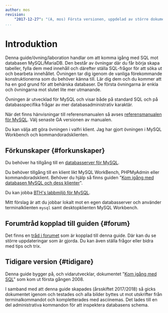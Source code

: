 ```yaml
---
author: mos
revision:
    "2017-12-27": "(A, mos) Första versionen, uppdelad av större dokument."
...
```

Introduktion
==================================

Denna guide/övning/laboration handlar om att komma igång med SQL mot databasen MySQL/MariaDB. Den består av övningar där du får börja skapa tabeller, fylla dem med innehåll och därefter ställa SQL-frågor för att söka ut och bearbeta innehållet. Övningen tar dig igenom de vanliga förekommande konstruktionerna som du behöver känna till. Lär dig dem och du kommer att ha en god grund för att behärska databaser. De första övningarna är enkla och övningarna mot slutet lite mer utmanande.

Övningen är utvecklad för MySQL och visar både på standard SQL och på databasspecifika frågar av mer databasadministrativ karaktär.

När det finns hänvisningar till referensmanualen så avses [referensmanualen för MySQL](http://dev.mysql.com/doc/refman/5.7/en/). Välj senaste GA versionen av manualen.

Du kan välja att göra övningen i valfri klient. Jag har gjort övningen i MySQL Workbench och kommandoradsklienten.



Förkunskaper {#forkunskaper}
----------------------------------

Du behöver ha tillgång till en [databasserver för MySQL](labbmiljo/mysql).

Du behöver tillgång till en klient likt MySQL WorkBench, PHPMyAdmin eller kommandoradsklient. Behöver du hjälp så finns guiden "[Kom igång med databasen MySQL och dess klienter](kunskap/kom-igang-med-databasen-mysql-och-dess-klienter)".

Du kan jobba [BTH's labbmiljö för MySQL](kunskap/bth-s-labbmiljo-for-databasen-mysql).

Mitt förslag är att du jobbar lokalt mot en egen databasserver och använder terminalklienten `mysql` samt desktopklienten MySQL Workbench.



Forumtråd kopplad till guiden {#forum}
----------------------------------

Det finns en [tråd i forumet](t/7233) som är kopplad till denna guide. Där kan du se större uppdateringar som är gjorda. Du kan även ställa frågor eller bidra med tips och trix. 



Tidigare version {#tidigare}
----------------------------------

Denna guide bygger på, och vidarutvecklar, dokumentet "[Kom igång med SQL](uppgift/kom-igang-med-sql)" som kom ut första gången 2008.

I samband med att denna guide skapades (årsskiftet 2017/2018) så gicks dokumentet igenom och testades och alla bilder byttes ut mot utskrifter från terminalkommandot och kompletterades med asciinemas. Det lades till en del administrativa kommandon för att inspektera databasens schema.
